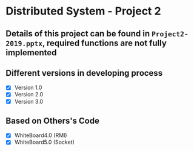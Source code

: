 # Distributed System - Project 2

## Details of this project can be found in `Project2-2019.pptx`, required functions are not fully implemented

## Different versions in developing process

- [x] Version 1.0
- [x] Version 2.0
- [x] Version 3.0

## Based on Others's Code

- [x] WhiteBoard4.0 (RMI)
- [x] WhiteBoard5.0 (Socket)